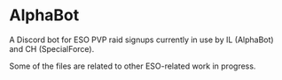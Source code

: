 # AlphaBot

A Discord bot for ESO PVP raid signups currently in use by IL (AlphaBot) and CH (SpecialForce).

Some of the files are related to other ESO-related work in progress.
